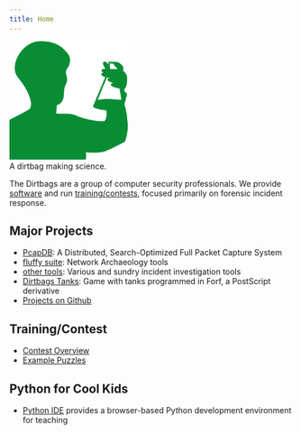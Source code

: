 ```yaml
---
title: Home
---
```


<div class="figure">
  <img src="assets/images/dirtbag.png" style="width: 15em;" alt="Klakto">
  <br/>
  A dirtbag making science.
</div>

The Dirtbags are a group of computer security professionals.  We provide
[software](https://github.com/dirtbags)
and run
[training/contests](/ctf/),
focused primarily
on forensic incident response.

Major Projects
--------------

* [PcapDB](https://github.com/dirtbags/pcapdb/): A Distributed, Search-Optimized Full Packet Capture System
* [fluffy suite](/fluffy/): Network Archaeology tools
* [other tools](/tools/): Various and sundry incident investigation tools
* [Dirtbags Tanks](/tanks/): Game with tanks programmed in Forf, a PostScript derivative
* [Projects on Github](https://github.com/dirtbags)

Training/Contest
----------------

* [Contest Overview](/contest/)
* [Example Puzzles](/contest/tutorial/)

Python for Cool Kids
--------------------

* [Python IDE](/js-python/) provides a browser-based Python development environment for teaching
